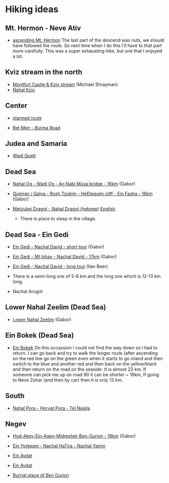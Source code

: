 # Hiking ideas

## Mt. Hermon - Neve Ativ

* [ascending Mt. Hermon](https://www.wikiloc.com/hiking-trails/neve-ativ-36831990)
The last part of the descend was nuts, we should have followed the route. So next time when I do this I'll have to that part more carefully.
This was a super exhausting hike, but one that I enjoyed a lot.

## Kviz stream in the north

* [Montfort Castle & Kziv stream](https://www.wikiloc.com/hiking-trails/montfort-castle-kziv-stream-3437989) (Michael Shrayman)
* [Nahal Kziv](https://en.wikipedia.org/wiki/Nahal_Kziv)


## Center

* [planned route](https://israelhiking.osm.org.il/share/m2Xgca4xBk)

* [Bet Meir - Burma Road](https://www.wikiloc.com/walking-trails/bet-meir-burma-road-67685953)

## Judea and Samaria

* [Wadi Quelt](https://en.wikipedia.org/wiki/Wadi_Qelt)


## Dead Sea

* [Nahal Og - Wadi Og - An Nabī Mūsá bridge - 16km](https://www.wikiloc.com/walking-trails/nahal-og-wadi-og-an-nabi-musa-bridge-68251059) (Gabor)

* [Qumran / Qalya - Rosh Tzukim - HeEtequim cliff - Ein Fasha - 16km](https://www.wikiloc.com/walking-trails/qumran-qalya-rosh-tzukim-heetequim-cliff-ein-fasha-67203241) (Gabor)

* [Metzukei Dragot - Nahal Dragot (hebrew)](https://he.wikipedia.org/wiki/%D7%A0%D7%97%D7%9C_%D7%93%D7%A8%D7%92%D7%94) [English](https://en.wikipedia.org/wiki/Wadi_Murabba%27at)
    * There is place to sleep in the village.



## Dead Sea - Ein Gedi

* [Ein Gedi - Nachal David - short tour](https://www.wikiloc.com/hiking-trails/ein-gedi-waadi-nachal-david-israel-16721100) (Gabor)
* [Ein Gedi - Mt Ishay - Nachal David - 17km](https://www.wikiloc.com/hiking-trails/ein-gedi-mt-ishay-nachal-david-90588809) (Gabor)
* [Ein Gedi - Nachal David - long tour](https://www.wikiloc.com/hiking-trails/hr-yshy-nkhl-dvd-lyvn-mlh-htsyts-nkhl-dvd-tkhtvn-3653790) (Ilan Beer)
* There is a semi-long one of 5-6 km and the long one which is 12-13 km long.

* Nachal Arugot

## Lower Nahal Zeelim (Dead Sea)

* [Lower Nahal Zeelim](https://www.wikiloc.com/hiking-trails/lower-nahal-zeelim-near-the-dead-sea-israel-21779815) (Gabor)

## Ein Bokek (Dead Sea)

* [Ein Bokek](https://www.wikiloc.com/walking-trails/en-boqeq-ein-boqeq-ein-bokek-dead-sea-israel-66695369)
On this occassion I could not find the way down so I had to return. I can go back and try to walk the longer route
(after ascending on the red line go on the green even when it starts to go inland and then switch to the blue
and another red and then back on the yellow/black and then return on the road on the seaside. It is almost 22 km.
If someone can pick me up on road 90 it can be shorter ~ 16km, If going to Neve Zohar (and then by car) then
it is only 13 km.


## South

* [Nahal Pora - Horvat Pora - Tel Nagila](https://www.wikiloc.com/hiking-trails/nahal-pora-horvat-pora-tel-nagila-israel-23000580)

## Negev

* [Hod-Akev-Ein-Aqev-Midreshet-Ben-Gurion - 18km](https://www.wikiloc.com/hiking-trails/hod-akev-ein-aqev-midreshet-ben-gurion-90977681) (Gabor)

* [Ein Yorkeam - Nachal HaTira - Nachal Yamin](https://www.wikiloc.com/hiking-trails/ein-yorkeam-nachal-hatira-nachal-yamin-69592689)
* [Ein Avdat](http://www.attractions-in-israel.com/negev/negev-hikes/ein-avdat-national-park-%E2%80%93-hike-at-en-avdat-in-the-negev/)
* [Ein Avdat](https://en.wikipedia.org/wiki/Ein_Avdat)
* [Burrial place of Ben Gurion](http://www.parks.org.il/ParksAndReserves/benGorion/Pages/default.aspx)



